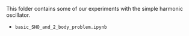 This folder contains some of our experiments with the simple harmonic oscillator.

- `basic_SHO_and_2_body_problem.ipynb` 